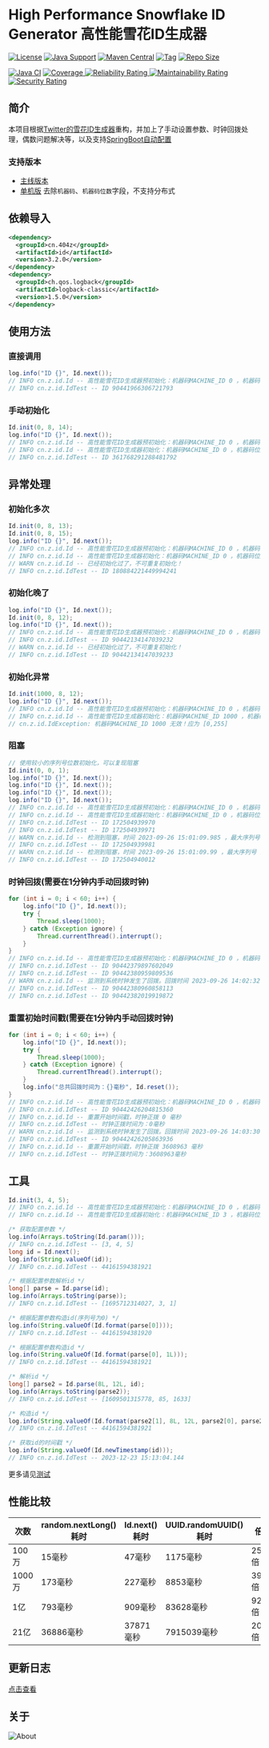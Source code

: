 # High Performance Snowflake ID Generator 高性能雪花ID生成器

[![License](https://img.shields.io/github/license/ALI1416/id?label=License)](https://www.apache.org/licenses/LICENSE-2.0.txt)
[![Java Support](https://img.shields.io/badge/Java-8+-green)](https://openjdk.org/)
[![Maven Central](https://img.shields.io/maven-central/v/cn.404z/id?label=Maven%20Central)](https://mvnrepository.com/artifact/cn.404z/id)
[![Tag](https://img.shields.io/github/v/tag/ALI1416/id?label=Tag)](https://github.com/ALI1416/id/tags)
[![Repo Size](https://img.shields.io/github/repo-size/ALI1416/id?label=Repo%20Size&color=success)](https://github.com/ALI1416/id/archive/refs/heads/master.zip)

[![Java CI](https://github.com/ALI1416/id/actions/workflows/ci.yml/badge.svg)](https://github.com/ALI1416/id/actions/workflows/ci.yml)
[![Coverage](https://sonarcloud.io/api/project_badges/measure?project=ALI1416_id&metric=coverage)
![Reliability Rating](https://sonarcloud.io/api/project_badges/measure?project=ALI1416_id&metric=reliability_rating)
![Maintainability Rating](https://sonarcloud.io/api/project_badges/measure?project=ALI1416_id&metric=sqale_rating)
![Security Rating](https://sonarcloud.io/api/project_badges/measure?project=ALI1416_id&metric=security_rating)](https://sonarcloud.io/summary/new_code?id=ALI1416_id)

## 简介

本项目根据[Twitter的雪花ID生成器](https://github.com/twitter-archive/snowflake)重构，并加上了手动设置参数、时钟回拨处理，偶数问题解决等，以及支持[SpringBoot自动配置](https://github.com/ALI1416/id-spring-boot-autoconfigure)

### 支持版本

- [主线版本](https://github.com/ALI1416/id/tree/master)
- [单机版](https://github.com/ALI1416/id/tree/single) 去除`机器码`、`机器码位数`字段，不支持分布式

## 依赖导入

```xml
<dependency>
  <groupId>cn.404z</groupId>
  <artifactId>id</artifactId>
  <version>3.2.0</version>
</dependency>
<dependency>
  <groupId>ch.qos.logback</groupId>
  <artifactId>logback-classic</artifactId>
  <version>1.5.0</version>
</dependency>
```

## 使用方法

### 直接调用

```java
log.info("ID {}", Id.next());
// INFO cn.z.id.Id -- 高性能雪花ID生成器预初始化：机器码MACHINE_ID 0 ，机器码位数MACHINE_BITS 8 ，序列号位数SEQUENCE_BITS 12 ，最大机器码MACHINE_ID 255 ；1ms最多生成ID 4096 个，起始时间 2021-01-01 08:00:00.0 ，失效时间 2299-09-27 23:10:22.207 ，大约可使用 278 年
// INFO cn.z.id.IdTest -- ID 90441966306721793
```

### 手动初始化

```java
Id.init(0, 8, 14);
log.info("ID {}", Id.next());
// INFO cn.z.id.Id -- 高性能雪花ID生成器预初始化：机器码MACHINE_ID 0 ，机器码位数MACHINE_BITS 8 ，序列号位数SEQUENCE_BITS 12 ，最大机器码MACHINE_ID 255 ；1ms最多生成ID 4096 个，起始时间 2021-01-01 08:00:00.0 ，失效时间 2299-09-27 23:10:22.207 ，大约可使用 278 年
// INFO cn.z.id.Id -- 高性能雪花ID生成器初始化：机器码MACHINE_ID 0 ，机器码位数MACHINE_BITS 8 ，序列号位数SEQUENCE_BITS 14 ，最大机器码MACHINE_ID 255 ；1ms最多生成ID 16384 个，起始时间 2021-01-01 08:00:00.0 ，失效时间 2090-09-07 23:47:35.551 ，大约可使用 69 年
// INFO cn.z.id.IdTest -- ID 361768291288481792
```

## 异常处理

### 初始化多次

```java
Id.init(0, 8, 13);
Id.init(0, 8, 15);
log.info("ID {}", Id.next());
// INFO cn.z.id.Id -- 高性能雪花ID生成器预初始化：机器码MACHINE_ID 0 ，机器码位数MACHINE_BITS 8 ，序列号位数SEQUENCE_BITS 12 ，最大机器码MACHINE_ID 255 ；1ms最多生成ID 4096 个，起始时间 2021-01-01 08:00:00.0 ，失效时间 2299-09-27 23:10:22.207 ，大约可使用 278 年
// INFO cn.z.id.Id -- 高性能雪花ID生成器初始化：机器码MACHINE_ID 0 ，机器码位数MACHINE_BITS 8 ，序列号位数SEQUENCE_BITS 13 ，最大机器码MACHINE_ID 255 ；1ms最多生成ID 8192 个，起始时间 2021-01-01 08:00:00.0 ，失效时间 2160-05-15 15:35:11.103 ，大约可使用 139 年
// WARN cn.z.id.Id -- 已经初始化过了，不可重复初始化！
// INFO cn.z.id.IdTest -- ID 180884221449994241
```

### 初始化晚了

```java
log.info("ID {}", Id.next());
Id.init(0, 8, 12);
log.info("ID {}", Id.next());
// INFO cn.z.id.Id -- 高性能雪花ID生成器预初始化：机器码MACHINE_ID 0 ，机器码位数MACHINE_BITS 8 ，序列号位数SEQUENCE_BITS 12 ，最大机器码MACHINE_ID 255 ；1ms最多生成ID 4096 个，起始时间 2021-01-01 08:00:00.0 ，失效时间 2299-09-27 23:10:22.207 ，大约可使用 278 年
// INFO cn.z.id.IdTest -- ID 90442134147039232
// WARN cn.z.id.Id -- 已经初始化过了，不可重复初始化！
// INFO cn.z.id.IdTest -- ID 90442134147039233
```

### 初始化异常

```java
Id.init(1000, 8, 12);
log.info("ID {}", Id.next());
// INFO cn.z.id.Id -- 高性能雪花ID生成器预初始化：机器码MACHINE_ID 0 ，机器码位数MACHINE_BITS 8 ，序列号位数SEQUENCE_BITS 12 ，最大机器码MACHINE_ID 255 ；1ms最多生成ID 4096 个，起始时间 2021-01-01 08:00:00.0 ，失效时间 2299-09-27 23:10:22.207 ，大约可使用 278 年
// INFO cn.z.id.Id -- 高性能雪花ID生成器初始化：机器码MACHINE_ID 1000 ，机器码位数MACHINE_BITS 8 ，序列号位数SEQUENCE_BITS 12 ，最大机器码MACHINE_ID 255 ；1ms最多生成ID 4096 个，起始时间 2021-01-01 08:00:00.0 ，失效时间 2299-09-27 23:10:22.207 ，大约可使用 278 年
// cn.z.id.IdException: 机器码MACHINE_ID 1000 无效！应为 [0,255]
```

### 阻塞

```java
// 使用较小的序列号位数初始化，可以复现阻塞
Id.init(0, 0, 1);
log.info("ID {}", Id.next());
log.info("ID {}", Id.next());
log.info("ID {}", Id.next());
log.info("ID {}", Id.next());
// INFO cn.z.id.Id -- 高性能雪花ID生成器预初始化：机器码MACHINE_ID 0 ，机器码位数MACHINE_BITS 8 ，序列号位数SEQUENCE_BITS 12 ，最大机器码MACHINE_ID 255 ；1ms最多生成ID 4096 个，起始时间 2021-01-01 08:00:00.0 ，失效时间 2299-09-27 23:10:22.207 ，大约可使用 278 年
// INFO cn.z.id.Id -- 高性能雪花ID生成器初始化：机器码MACHINE_ID 0 ，机器码位数MACHINE_BITS 0 ，序列号位数SEQUENCE_BITS 1 ，最大机器码MACHINE_ID 0 ；1ms最多生成ID 2 个，起始时间 2021-01-01 08:00:00.0 ，失效时间 146140533-04-25 23:36:27.903 ，大约可使用 146235604 年
// INFO cn.z.id.IdTest -- ID 172504939970
// INFO cn.z.id.IdTest -- ID 172504939971
// WARN cn.z.id.Id -- 检测到阻塞，时间 2023-09-26 15:01:09.985 ，最大序列号 1
// INFO cn.z.id.IdTest -- ID 172504939981
// WARN cn.z.id.Id -- 检测到阻塞，时间 2023-09-26 15:01:09.99 ，最大序列号 1
// INFO cn.z.id.IdTest -- ID 172504940012
```

### 时钟回拨(需要在1分钟内手动回拨时钟)

```java
for (int i = 0; i < 60; i++) {
    log.info("ID {}", Id.next());
    try {
        Thread.sleep(1000);
    } catch (Exception ignore) {
        Thread.currentThread().interrupt();
    }
}
// INFO cn.z.id.Id -- 高性能雪花ID生成器预初始化：机器码MACHINE_ID 0 ，机器码位数MACHINE_BITS 8 ，序列号位数SEQUENCE_BITS 12 ，最大机器码MACHINE_ID 255 ；1ms最多生成ID 4096 个，起始时间 2021-01-01 08:00:00.0 ，失效时间 2299-09-27 23:10:22.207 ，大约可使用 278 年
// INFO cn.z.id.IdTest -- ID 90442379897602049
// INFO cn.z.id.IdTest -- ID 90442380959809536
// WARN cn.z.id.Id -- 监测到系统时钟发生了回拨。回拨时间 2023-09-26 14:02:32.663 ，上一个生成的时间 2023-09-26 15:02:55.836
// INFO cn.z.id.IdTest -- ID 90442380960858113
// INFO cn.z.id.IdTest -- ID 90442382019919872
```

### 重置初始时间戳(需要在1分钟内手动回拨时钟)

```java
for (int i = 0; i < 60; i++) {
    log.info("ID {}", Id.next());
    try {
        Thread.sleep(1000);
    } catch (Exception ignore) {
        Thread.currentThread().interrupt();
    }
    log.info("总共回拨时间为：{}毫秒", Id.reset());
}
// INFO cn.z.id.Id -- 高性能雪花ID生成器预初始化：机器码MACHINE_ID 0 ，机器码位数MACHINE_BITS 8 ，序列号位数SEQUENCE_BITS 12 ，最大机器码MACHINE_ID 255 ；1ms最多生成ID 4096 个，起始时间 2021-01-01 08:00:00.0 ，失效时间 2299-09-27 23:10:22.207 ，大约可使用 278 年
// INFO cn.z.id.IdTest -- ID 90442426204815360
// INFO cn.z.id.Id -- 重置开始时间戳，时钟正拨 0 毫秒
// INFO cn.z.id.IdTest -- 时钟正拨时间为：0毫秒
// WARN cn.z.id.Id -- 监测到系统时钟发生了回拨。回拨时间 2023-09-26 14:03:30.023 ，上一个生成的时间 2023-09-26 15:03:38.985
// INFO cn.z.id.IdTest -- ID 90442426205863936
// INFO cn.z.id.Id -- 重置开始时间戳，时钟正拨 3608963 毫秒
// INFO cn.z.id.IdTest -- 时钟正拨时间为：3608963毫秒
```

## 工具

```java
Id.init(3, 4, 5);
// INFO cn.z.id.Id -- 高性能雪花ID生成器预初始化：机器码MACHINE_ID 0 ，机器码位数MACHINE_BITS 8 ，序列号位数SEQUENCE_BITS 12 ，最大机器码MACHINE_ID 255 ；1ms最多生成ID 4096 个，起始时间 2021-01-01 08:00:00.0 ，失效时间 2299-09-27 23:10:22.207 ，大约可使用 278 年
// INFO cn.z.id.Id -- 高性能雪花ID生成器初始化：机器码MACHINE_ID 3 ，机器码位数MACHINE_BITS 4 ，序列号位数SEQUENCE_BITS 5 ，最大机器码MACHINE_ID 15 ；1ms最多生成ID 32 个，起始时间 2021-01-01 08:00:00.0 ，失效时间 572874-07-26 01:58:01.983 ，大约可使用 571232 年

/* 获取配置参数 */
log.info(Arrays.toString(Id.param()));
// INFO cn.z.id.IdTest -- [3, 4, 5]
long id = Id.next();
log.info(String.valueOf(id));
// INFO cn.z.id.IdTest -- 44161594381921

/* 根据配置参数解析id */
long[] parse = Id.parse(id);
log.info(Arrays.toString(parse));
// INFO cn.z.id.IdTest -- [1695712314027, 3, 1]

/* 根据配置参数构造id(序列号为0) */
log.info(String.valueOf(Id.format(parse[0])));
// INFO cn.z.id.IdTest -- 44161594381920

/* 根据配置参数构造id */
log.info(String.valueOf(Id.format(parse[0], 1L)));
// INFO cn.z.id.IdTest -- 44161594381921

/* 解析id */
long[] parse2 = Id.parse(8L, 12L, id);
log.info(Arrays.toString(parse2));
// INFO cn.z.id.IdTest -- [1609501315778, 85, 1633]

/* 构造id */
log.info(String.valueOf(Id.format(parse2[1], 8L, 12L, parse2[0], parse2[2])));
// INFO cn.z.id.IdTest -- 44161594381921

/* 获取id的时间戳 */
log.info(String.valueOf(Id.newTimestamp(id)));
// INFO cn.z.id.IdTest -- 2023-12-23 15:13:04.144
```

更多请见[测试](./src/test)

## 性能比较

| 次数   | random.nextLong()耗时 | Id.next()耗时 | UUID.randomUUID()耗时 | 倍数    |
| ------ | --------------------- | ------------- | --------------------- | ------- |
| 100万  | 15毫秒                | 47毫秒        | 1175毫秒              | 25.0倍  |
| 1000万 | 173毫秒               | 227毫秒       | 8853毫秒              | 39.0倍  |
| 1亿    | 793毫秒               | 909毫秒       | 83628毫秒             | 92.0倍  |
| 21亿   | 36886毫秒             | 37871毫秒     | 7915039毫秒           | 209.0倍 |

## 更新日志

[点击查看](./CHANGELOG.md)

## 关于

<picture>
  <source media="(prefers-color-scheme: dark)" srcset="https://www.404z.cn/images/about.dark.svg">
  <img alt="About" src="https://www.404z.cn/images/about.light.svg">
</picture>
